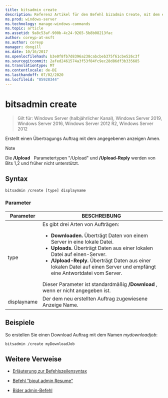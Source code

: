 ```yaml
---
title: bitsadmin create
description: Referenz Artikel für den Befehl bizadmin Create, mit dem ein Übertragungs Auftrag mit dem angegebenen anzeigen Amen erstellt wird.
ms.prod: windows-server
ms.technology: manage-windows-commands
ms.topic: article
ms.assetid: 9a8c53af-900b-4c24-9265-5b8b08213fac
author: coreyp-at-msft
ms.author: coreyp
manager: dongill
ms.date: 10/16/2017
ms.openlocfilehash: b3e0f8fb7d8396a238cabcbeb375f61cbe526c3f
ms.sourcegitcommit: 2afed2461574a3f53f84fc9ec28d86df3b335685
ms.translationtype: MT
ms.contentlocale: de-DE
ms.lasthandoff: 07/02/2020
ms.locfileid: "85928344"
---
```

# <a name="bitsadmin-create"></a>bitsadmin create

> Gilt für: Windows Server (halbjährlicher Kanal), Windows Server 2019, Windows Server 2016, Windows Server 2012 R2, Windows Server 2012

Erstellt einen Übertragungs Auftrag mit dem angegebenen anzeigen Amen.

> [!NOTE]
> Die **/Upload**   Parametertypen "/Upload" und **/Upload-Reply** werden von Bits 1,2 und früher nicht unterstützt.

## <a name="syntax"></a>Syntax

```
bitsadmin /create [type] displayname
```

### <a name="parameters"></a>Parameter

| Parameter | BESCHREIBUNG |
| ------- | -------- |
| type | Es gibt drei Arten von Aufträgen:<ul><li>**Downloaden.** Überträgt Daten von einem Server in eine lokale Datei.</li><li>**Uploads.** Überträgt Daten aus einer lokalen Datei auf einen-Server.</li><li>**/Upload-Reply.** Überträgt Daten aus einer lokalen Datei auf einen Server und empfängt eine Antwortdatei vom Server.</li></ul>Dieser Parameter ist standardmäßig **/Download** , wenn er nicht angegeben ist. |
| displayname | Der dem neu erstellten Auftrag zugewiesene Anzeige Name. |

## <a name="examples"></a>Beispiele

So erstellen Sie einen Download Auftrag mit dem Namen *mydownloadjob*:

```
bitsadmin /create myDownloadJob
```

## <a name="additional-references"></a>Weitere Verweise

- [Erläuterung zur Befehlszeilensyntax](command-line-syntax-key.md)

- [Befehl "biout admin Resume"](bitsadmin-resume.md)

- [Bider admin-Befehl](bitsadmin.md)
